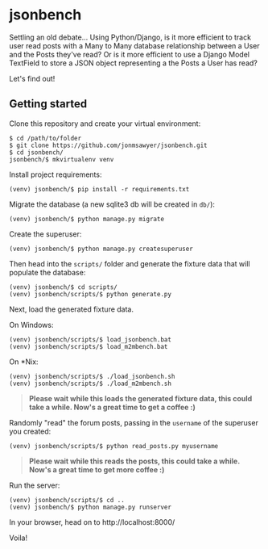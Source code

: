 # jsonbench

Settling an old debate... Using Python/Django, is it more efficient to track
user read posts with a Many to Many database relationship between a User and
the Posts they've read? Or is it more efficient to use a Django Model TextField
to store a JSON object representing a the Posts a User has read?

Let's find out!

## Getting started

Clone this repository and create your virtual environment:

```
$ cd /path/to/folder
$ git clone https://github.com/jonmsawyer/jsonbench.git
$ cd jsonbench/
jsonbench/$ mkvirtualenv venv
```

Install project requirements:

```
(venv) jsonbench/$ pip install -r requirements.txt
```

Migrate the database (a new sqlite3 db will be created in `db/`):

```
(venv) jsonbench/$ python manage.py migrate
```

Create the superuser:

```
(venv) jsonbench/$ python manage.py createsuperuser
```

Then head into the `scripts/` folder and generate the fixture data that will
populate the database:

```
(venv) jsonbench/$ cd scripts/
(venv) jsonbench/scripts/$ python generate.py
```

Next, load the generated fixture data.

On Windows:

```
(venv) jsonbench/scripts/$ load_jsonbench.bat
(venv) jsonbench/scripts/$ load_m2mbench.bat
```

On \*Nix:

```
(venv) jsonbench/scripts/$ ./load_jsonbench.sh
(venv) jsonbench/scripts/$ ./load_m2mbench.sh
```

> **Please wait while this loads the generated fixture data, this could take a while. Now's a great time to get a coffee :)**

Randomly "read" the forum posts, passing in the `username` of the superuser you created:

```
(venv) jsonbench/scripts/$ python read_posts.py myusername
```

> **Please wait while this reads the posts, this could take a while. Now's a great time to get more coffee :)**


Run the server:

```
(venv) jsonbench/scripts/$ cd ..
(venv) jsonbench/$ python manage.py runserver
```

In your browser, head on to http://localhost:8000/

Voila!
